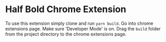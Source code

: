 # Half Bold Chrome Extension

To use this extension simply clone and run `yarn build`. Go into chrome extensions page. Make sure 'Developer Mode' is on. Drag the `build` folder from the project directory to the chrome extensions page.